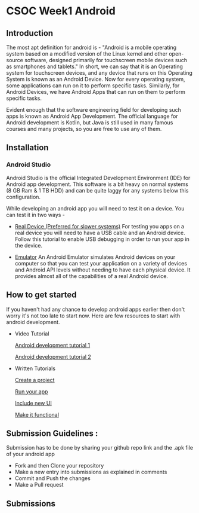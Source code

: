 # CSOC Week1 Android

##  Introduction
The most apt definition for android is - "Android is a mobile operating system based on a modified version of the Linux kernel and other open-source software, designed primarily for touchscreen mobile devices such as smartphones and tablets."
In short, we can say that it is an Operating system for touchscreen devices, and any device that runs on this Operating System is known as an Android Device. Now for every operating system, some applications can run on it to perform specific tasks. Similarly, for Android Devices, we have Android Apps that can run on them to perform specific tasks.

Evident enough that the software engineering field for developing such apps is known as Android App Development.
The official language for Android development is Kotlin, but Java is still used in many famous courses and many projects, so you are free to use any of them.

## Installation

### Android Studio

Android Studio is the official Integrated Development Environment (IDE) for Android app development. This software is a bit heavy on normal systems (8 GB Ram & 1 TB HDD) and can be quite laggy for any systems below this configuration.

[](https://developer.android.com/studio/install)

While developing an android app you will need to test it on a device. You can test it in two ways -

- [Real Device (Preferred for slower systems)](https://developer.android.com/studio/debug/dev-options)
For testing you apps on a real device you will need to have a USB cable and an Android device. Follow this tutorial to enable USB debugging in order to run your app in the device.

- [Emulator](https://developer.android.com/studio/run/emulator)
An Android Emulator simulates Android devices on your computer so that you can test your application on a variety of devices and Android API levels without needing to have each physical device. It provides almost all of the capabilities of a real Android device.


## How to get started

If you haven't had any chance to develop android apps earlier then don't worry it's not too late to start now. Here are few resources to start with android development.

- Video Tutorial

   [Android development tutorial 1](https://www.youtube.com/playlist?list=PLUcsbZa0qzu3Mri2tL1FzZy-5SX75UJfb)

   [Android development tutorial 2](https://www.youtube.com/playlist?list=PLgCYzUzKIBE8TUoCyjomGFqzTFcJ05OaC)
- Written Tutorials

   [Create a project](https://developer.android.com/training/basics/firstapp/creating-project)

   [Run your app](https://developer.android.com/training/basics/firstapp/running-app)

   [Include new UI](https://developer.android.com/training/basics/firstapp/building-ui)

   [Make it functional](https://developer.android.com/training/basics/firstapp/starting-activity)

## Submission Guidelines :

Submission has to be done by sharing your github repo link and the .apk file of your android app

- Fork and then Clone your repository
- Make a new entry into submissions as explained in comments
- Commit and Push the changes
- Make a Pull request

## Submissions

<!-- Add you name in below list as -->
<!-- - Your Name - [Repo Name](Link) [APK](APK Link) -->
<!-- - Raina Jain - [Hangman](https://github.com/RainaJain5/Hangman) [APK](https://github.com/RainaJain5/Hangman/blob/master/Hangman.apk) -->
<!-- - Yazura Shankhdhar - [Calculator](https://github.com/YAZURA-SHANKHDHAR/Calculator) [APK](https://github.com/YAZURA-SHANKHDHAR/Calculator/blob/master/app/app-debug.apk) -->
